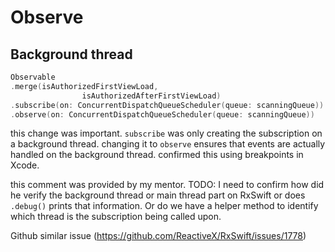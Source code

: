 # Observe



## Background thread

```swift
Observable
.merge(isAuthorizedFirstViewLoad,
                isAuthorizedAfterFirstViewLoad)
.subscribe(on: ConcurrentDispatchQueueScheduler(queue: scanningQueue))
.observe(on: ConcurrentDispatchQueueScheduler(queue: scanningQueue))
```

this change was important. `subscribe` was only creating the subscription on a background thread. changing it to `observe` ensures that events are actually handled on the background thread. confirmed this using breakpoints in Xcode.

this comment was provided by my mentor. 
TODO: I need to confirm how did he verify the background thread or main thread part on RxSwift or does `.debug()` prints that information. 
Or do we have a helper method to identify which thread is the subscription being called upon.


Github similar issue (https://github.com/ReactiveX/RxSwift/issues/1778)

